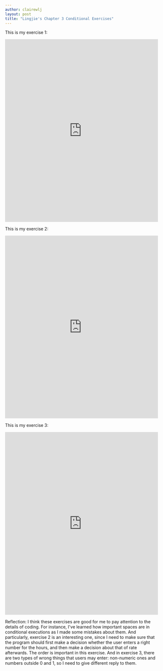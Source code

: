 ```yaml
---
author: clairewlj
layout: post
title: "Lingjie's Chapter 3 Conditional Exercises"
---
```


This is my exercise 1:
<iframe src="https://trinket.io/embed/python/2781c4ff1b" width="100%" height="600" frameborder="0" marginwidth="0" marginheight="0" allowfullscreen></iframe>

This is my exercise 2:
<iframe src="https://trinket.io/embed/python/5105044038" width="100%" height="600" frameborder="0" marginwidth="0" marginheight="0" allowfullscreen></iframe>

This is my exercise 3:
<iframe src="https://trinket.io/embed/python/ea59925024" width="100%" height="600" frameborder="0" marginwidth="0" marginheight="0" allowfullscreen></iframe>

Reflection:
I think these exercises are good for me to pay attention to the details of coding. For instance, I've learned how important spaces are in conditional executions as I made some mistakes about them. And particularly, exercise 2 is an interesting one, since I need to make sure that the program should first make a decision whether the user enters a right number for the hours, and then make a decision about that of rate afterwards. The order is important in this exercise. And in exercise 3, there are two types of wrong things that users may enter: non-numeric ones and numbers outside 0 and 1, so I need to give different reply to them. 
